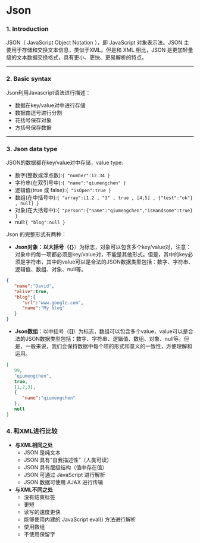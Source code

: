 # Json

### 1. Introduction
JSON（ JavaScript Object Notation ），即 JavaScript 对象表示法。JSON 主要用于存储和交换文本信息，类似于XML。但是和 XML 相比，JSON 是更加轻量级的文本数据交换格式，具有更小、更快、更易解析的特点。

---
### 2. Basic syntax
Json利用Javascript语法进行描述：
* 数据在key/value对中进行存储
* 数据由逗号进行分割
* 花括号保存对象
* 方括号保存数据

---
### 3. Json data type
JSON的数据都在key/value对中存储，value type:
* 数字(整数或浮点数):`{ "number":12.34 }`
* 字符串(在双引号中):`{ "name":"qiumengchen" }`
* 逻辑值(true 或 false):`{ "isOpen":true }`
* 数组(在中括号中):`{ "array":[1.2 , "3" , true , [4,5] , {"test":"ok"} , null] }`
* 对象(在大括号中):`{ "person":{"name":"qiumengchen","isHandsome":true} }`
* null:`{ "blog":null }`

Json 的完整形式有两种：
* **Json对象：**以大括号（**{}**）为标志，对象可以包含多个key/value对，注意：对象中的每一项都必须是key/value对，不能是其他形式。但是，其中的key必须是字符串，其中的value可以是合法的JSON数据类型包括：数字、字符串、逻辑值、数组、对象、null等。

```json
{
   "name":"David",
   "alive":true,
   "blog":{
      "url":"www.google.com",
      "name":"My blog"
   }
}
```

*  **Json数组**：以中括号（**[]**）为标志，数组可以包含多个value，value可以是合法的JSON数据类型包括：数字、字符串、逻辑值、数组、对象、null等。但是，一般来说，我们会保持数据中每个项的形式和意义的一致性，方便理解和运用。

```json
[
   99,
   "qiumengchen",
   true,
   [1,2,3],
   {
      "name":"qiumengchen"
   },
   null
]
```
### 4. 和XML进行比较
* **与XML相同之处**
    - JSON 是纯文本
    - JSON 具有”自我描述性”（人类可读）
    - JSON 具有层级结构（值中存在值）
    - JSON 可通过 JavaScript 进行解析
    - JSON 数据可使用 AJAX 进行传输
* **与XML不同之处**
    - 没有结束标签
    - 更短
    - 读写的速度更快
    - 能够使用内建的 JavaScript eval() 方法进行解析
    - 使用数组
    - 不使用保留字

